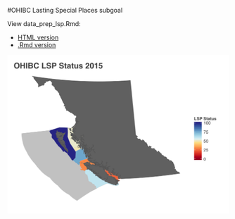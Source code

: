 #OHIBC Lasting Special Places subgoal

View data_prep_lsp.Rmd:
* [HTML version](https://rawgit.com/OHI-Science/ohibc/master/lsp/data_prep_lsp.html)
* [.Rmd version](https://github.com/OHI-Science/ohibc/blob/master/lsp/data_prep_lsp.Rmd)

![OHIBC 2015: LSP](https://github.com/OHI-Science/ohibc/blob/master/lsp/data_prep_lsp_files/figure-html/plot%20scores%20as%20polygons-3.png)
